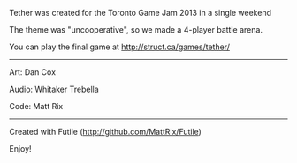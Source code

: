 Tether was created for the Toronto Game Jam 2013 in a single weekend

The theme was "uncooperative", so we made a 4-player battle arena.

You can play the final game at http://struct.ca/games/tether/

-----

Art: Dan Cox

Audio: Whitaker Trebella

Code: Matt Rix

-----

Created with Futile (http://github.com/MattRix/Futile)

Enjoy!

